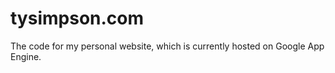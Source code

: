 # tysimpson.com

The code for my personal website, which is currently hosted on Google App Engine. 

